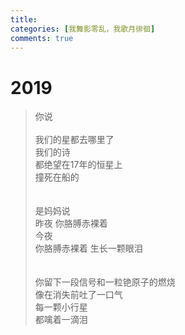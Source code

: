 ```yaml
---
title: 
categories: [我舞影零乱，我歌月徘徊]
comments: true
---
```

# 2019
>你说<BR><BR>
我们的星都去哪里了<BR>我们的诗<BR>都绝望在17年的恒星上<BR>撞死在船的<BR><BR><BR>是妈妈说<BR>昨夜 你胳膊赤裸着<BR>今夜<BR>你胳膊赤裸着 生长一颗眼泪<BR><BR><BR>你留下一段信号和一粒铯原子的燃烧<BR>像在消失前吐了一口气<BR>每一颗小行星<BR>都噙着一滴泪


